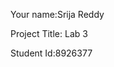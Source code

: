 Your name:Srija Reddy                                      

Project Title: Lab 3

Student Id:8926377
